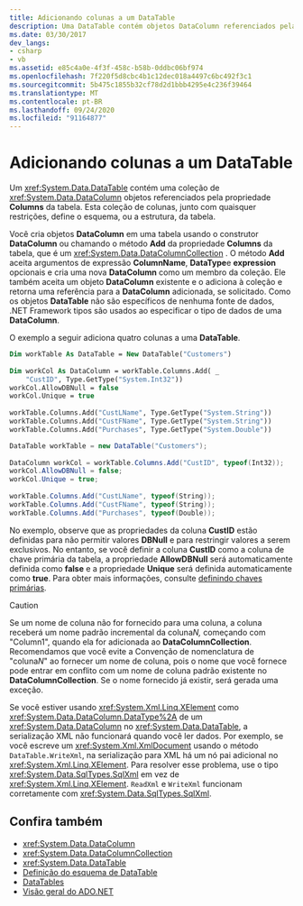 ```yaml
---
title: Adicionando colunas a um DataTable
description: Uma DataTable contém objetos DataColumn referenciados pela propriedade Columns da tabela. Use este código de exemplo para adicionar colunas a uma tabela no ADO.NET.
ms.date: 03/30/2017
dev_langs:
- csharp
- vb
ms.assetid: e85c4a0e-4f3f-458c-b58b-0ddbc06bf974
ms.openlocfilehash: 7f220f5d8cbc4b1c12dec018a4497c6bc492f3c1
ms.sourcegitcommit: 5b475c1855b32cf78d2d1bbb4295e4c236f39464
ms.translationtype: MT
ms.contentlocale: pt-BR
ms.lasthandoff: 09/24/2020
ms.locfileid: "91164877"
---
```

# <a name="adding-columns-to-a-datatable"></a>Adicionando colunas a um DataTable

Um <xref:System.Data.DataTable> contém uma coleção de <xref:System.Data.DataColumn> objetos referenciados pela propriedade **Columns** da tabela. Esta coleção de colunas, junto com quaisquer restrições, define o esquema, ou a estrutura, da tabela.  
  
 Você cria objetos **DataColumn** em uma tabela usando o construtor **DataColumn** ou chamando o método **Add** da propriedade **Columns** da tabela, que é um <xref:System.Data.DataColumnCollection> . O método **Add** aceita argumentos de expressão **ColumnName**, **DataType**e **expression** opcionais e cria uma nova **DataColumn** como um membro da coleção. Ele também aceita um objeto **DataColumn** existente e o adiciona à coleção e retorna uma referência para a **DataColumn** adicionada, se solicitado. Como os objetos **DataTable** não são específicos de nenhuma fonte de dados, .NET Framework tipos são usados ao especificar o tipo de dados de uma **DataColumn**.  
  
 O exemplo a seguir adiciona quatro colunas a uma **DataTable**.  
  
```vb  
Dim workTable As DataTable = New DataTable("Customers")  
  
Dim workCol As DataColumn = workTable.Columns.Add( _  
    "CustID", Type.GetType("System.Int32"))  
workCol.AllowDBNull = false  
workCol.Unique = true  
  
workTable.Columns.Add("CustLName", Type.GetType("System.String"))  
workTable.Columns.Add("CustFName", Type.GetType("System.String"))  
workTable.Columns.Add("Purchases", Type.GetType("System.Double"))  
```  
  
```csharp  
DataTable workTable = new DataTable("Customers");  
  
DataColumn workCol = workTable.Columns.Add("CustID", typeof(Int32));  
workCol.AllowDBNull = false;  
workCol.Unique = true;  
  
workTable.Columns.Add("CustLName", typeof(String));  
workTable.Columns.Add("CustFName", typeof(String));  
workTable.Columns.Add("Purchases", typeof(Double));  
```  
  
 No exemplo, observe que as propriedades da coluna **CustID** estão definidas para não permitir valores **DBNull** e para restringir valores a serem exclusivos. No entanto, se você definir a coluna **CustID** como a coluna de chave primária da tabela, a propriedade **AllowDBNull** será automaticamente definida como **false** e a propriedade **Unique** será definida automaticamente como **true**. Para obter mais informações, consulte [definindo chaves primárias](defining-primary-keys.md).  
  
> [!CAUTION]
> Se um nome de coluna não for fornecido para uma coluna, a coluna receberá um nome padrão incremental da coluna*N,* começando com "Column1", quando ela for adicionada ao **DataColumnCollection**. Recomendamos que você evite a Convenção de nomenclatura de "coluna*N*" ao fornecer um nome de coluna, pois o nome que você fornece pode entrar em conflito com um nome de coluna padrão existente no **DataColumnCollection**. Se o nome fornecido já existir, será gerada uma exceção.  
  
 Se você estiver usando <xref:System.Xml.Linq.XElement> como <xref:System.Data.DataColumn.DataType%2A> de um <xref:System.Data.DataColumn> no <xref:System.Data.DataTable>, a serialização XML não funcionará quando você ler dados. Por exemplo, se você escreve um <xref:System.Xml.XmlDocument> usando o método `DataTable.WriteXml`, na serialização para XML há um nó pai adicional no <xref:System.Xml.Linq.XElement>. Para resolver esse problema, use o tipo <xref:System.Data.SqlTypes.SqlXml> em vez de <xref:System.Xml.Linq.XElement>. `ReadXml` e `WriteXml` funcionam corretamente com <xref:System.Data.SqlTypes.SqlXml>.  
  
## <a name="see-also"></a>Confira também

- <xref:System.Data.DataColumn>
- <xref:System.Data.DataColumnCollection>
- <xref:System.Data.DataTable>
- [Definição do esquema de DataTable](datatable-schema-definition.md)
- [DataTables](datatables.md)
- [Visão geral do ADO.NET](../ado-net-overview.md)
